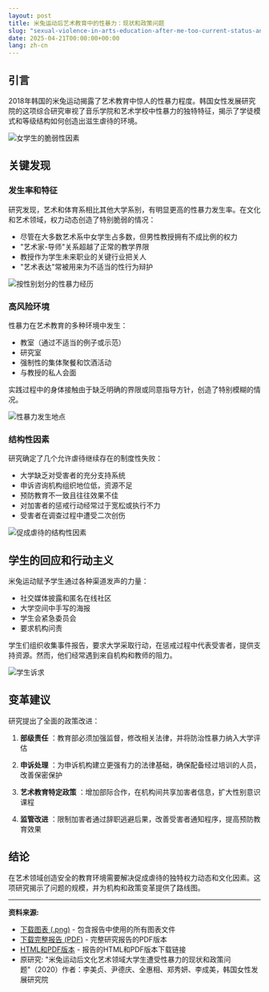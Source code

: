 ```yaml
---
layout: post
title: 米兔运动后艺术教育中的性暴力：现状和政策问题
slug: "sexual-violence-in-arts-education-after-me-too-current-status-and-policy-issues-zh-ch"
date: 2025-04-21T00:00:00+00:00
lang: zh-cn
---
```


## 引言

2018年韩国的米兔运动揭露了艺术教育中惊人的性暴力程度。韩国女性发展研究院的这项综合研究审视了音乐学院和艺术学校中性暴力的独特特征，揭示了学徒模式和等级结构如何创造出滋生虐待的环境。

![女学生的脆弱性因素](https://i.ibb.co/0RQFxbcC/female-vulnerability.png)

## 关键发现

### 发生率和特征

研究发现，艺术和体育系相比其他大学系别，有明显更高的性暴力发生率。在文化和艺术领域，权力动态创造了特别脆弱的情况：

  * 尽管在大多数艺术系中女学生占多数，但男性教授拥有不成比例的权力
  * "艺术家-导师"关系超越了正常的教学界限
  * 教授作为学生未来职业的关键行业把关人
  * "艺术表达"常被用来为不适当的性行为辩护

![按性别划分的性暴力经历](https://i.ibb.co/LD9P1zXj/harassment-by-gender.png)

### 高风险环境

性暴力在艺术教育的多种环境中发生：

  * 教室（通过不适当的例子或示范）
  * 研究室
  * 强制性的集体聚餐和饮酒活动
  * 与教授的私人会面



实践过程中的身体接触由于缺乏明确的界限或同意指导方针，创造了特别模糊的情况。

![性暴力发生地点](https://i.ibb.co/j96SvcKg/harassment-locations.png)

### 结构性因素

研究确定了几个允许虐待继续存在的制度性失败：

  * 大学缺乏对受害者的充分支持系统
  * 申诉咨询机构组织地位低，资源不足
  * 预防教育不一致且往往效果不佳
  * 对加害者的惩戒行动经常过于宽松或执行不力
  * 受害者在调查过程中遭受二次创伤

![促成虐待的结构性因素](https://i.ibb.co/LhbKMZ9j/structural-factors.png)

## 学生的回应和行动主义

米兔运动赋予学生通过各种渠道发声的力量：

  * 社交媒体披露和匿名在线社区
  * 大学空间中手写的海报
  * 学生会紧急委员会
  * 要求机构问责



学生们组织收集事件报告，要求大学采取行动，在惩戒过程中代表受害者，提供支持资源。然而，他们经常遇到来自机构和教师的阻力。

![学生诉求](https://i.ibb.co/Rk95r6dG/student-demands.png)

## 变革建议

研究提出了全面的政策改进：

  1. **部级责任** ：教育部必须加强监督，修改相关法律，并将防治性暴力纳入大学评估

  2. **申诉处理** ：为申诉机构建立更强有力的法律基础，确保配备经过培训的人员，改善保密保护

  3. **艺术教育特定政策** ：增加部际合作，在机构间共享加害者信息，扩大性别意识课程

  4. **监管改进** ：限制加害者通过辞职逃避后果，改善受害者通知程序，提高预防教育效果




## 结论

在艺术领域创造安全的教育环境需要解决促成虐待的独特权力动态和文化因素。这项研究揭示了问题的规模，并为机构和政策变革提供了路线图。

* * *

**资料来源:**

  * [下载图表 (.png)](https://drive.proton.me/urls/JQ0FXSJJPC#JMkuipzUtH3B) \- 包含报告中使用的所有图表文件
  * [下载完整报告 (PDF)](https://drive.proton.me/urls/BAPF2DA400#4RGLR08iLFAJ) \- 完整研究报告的PDF版本
  * [HTML和PDF版本](https://drive.proton.me/urls/Q0ZXXK136C#JcpeCN9W4vNN) \- 报告的HTML和PDF版本下载链接
  * 原研究: "米兔运动后文化艺术领域大学生遭受性暴力的现状和政策问题"（2020）作者：李美贞、尹德庆、全惠相、郑秀妍、李成美，韩国女性发展研究院



